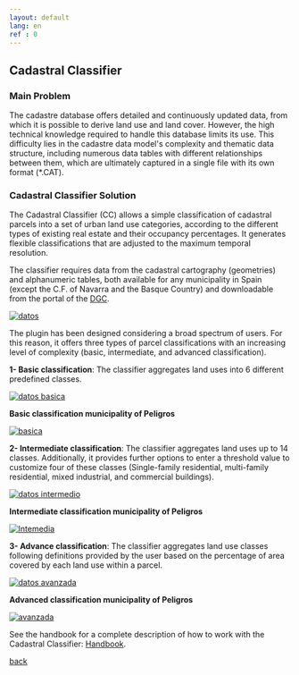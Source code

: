 ```yaml
---
layout: default
lang: en
ref : 0
---
```


## Cadastral Classifier

### Main Problem

The cadastre database offers detailed and continuously updated data, from which it is possible to derive land use and land cover. However, the high technical knowledge required to handle this database limits its use. This difficulty lies in the cadastre data model's complexity and thematic data structure, including numerous data tables with different relationships between them, which are ultimately captured in a single file with its own format (*.CAT).  

### Cadastral Classifier Solution 

The Cadastral Classifier (CC) allows a simple classification of cadastral parcels into a set of urban land use categories, according to the different types of existing real estate and their occupancy percentages. It generates flexible classifications that are adjusted to the maximum temporal resolution. 

The classifier requires data from the cadastral cartography (geometries) and alphanumeric tables, both available for any municipality in Spain (except the C.F. of Navarra and the Basque Country) and downloadable from the portal of the [DGC](http://www.sedecatastro.gob.es/).

[![datos](datos.png)](./datos_fig.html "Redirect to homepage")

The plugin has been designed considering a broad spectrum of users. For this reason, it offers three types of parcel classifications with an increasing level of complexity (basic, intermediate, and advanced classification).

**1- Basic classification**: The classifier aggregates land uses into 6 different predefined classes.
  
[![datos basica](datos_basica.png)](./datos_basica_fig.html "Redirect to homepage") 

**Basic classification municipality of Peligros**

[![basica](cl_b.PNG)](basic.html "Redirect to homepage")

**2- Intermediate classification**: The classifier aggregates land uses up to 14 classes. Additionally, it provides further options to enter a threshold value to customize four of these classes (Single-family residential, multi-family residential, mixed industrial, and commercial buildings).


[![datos intermedio](datos_intermedia.png)](./datos_intermedio_fig.html "Redirect to homepage")


**Intermediate classification municipality of Peligros**


[![Intemedia](cl_in.PNG)](./intermediate.html "Redirect to homepage")


**3- Advance classification**: The classifier aggregates land use classes following definitions provided by the user based on the percentage of area covered by each land use within a parcel.

[![datos avanzada](datos_avanzada.png)](./datos_avanzados_fig.html "Redirect to homepage")

**Advanced classification municipality of Peligros**

[![avanzada](cl_ad.png)](./advance.html "Redirect to homepage")

See the handbook for a complete description of how to work with the Cadastral Classifier: [Handbook](https://github.com/TransUrban-UAH/Cadastral_Classifier/blob/main/manual_de_usuario.pdf).

[back](./)